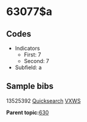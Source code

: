 # 63077$a

## Codes

-   Indicators
    -   First: 7
    -   Second: 7
-   Subfield: a

## Sample bibs

13525392 [Quicksearch](https://search.library.yale.edu/catalog/13525392) [VXWS](http://prodorbis.library.yale.edu:7014/vxws/GetHoldingsService?bibId=13525392)

**Parent topic:**[630](../../tags/630/630.md)

